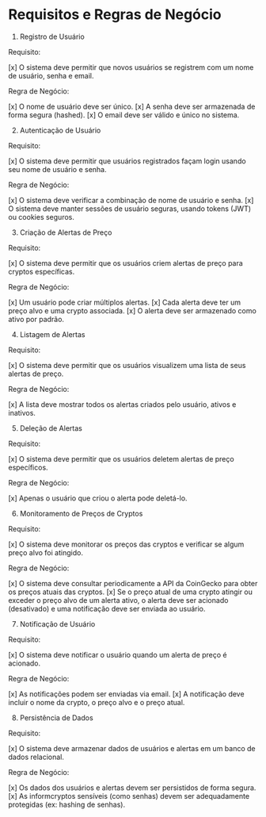 # Requisitos e Regras de Negócio

1. Registro de Usuário

Requisito: 

[x] O sistema deve permitir que novos usuários se registrem com um nome de usuário, senha e email.

Regra de Negócio:

[x] O nome de usuário deve ser único.
[x] A senha deve ser armazenada de forma segura (hashed).
[x] O email deve ser válido e único no sistema.

2. Autenticação de Usuário

Requisito: 

[x] O sistema deve permitir que usuários registrados façam login usando seu nome de usuário e senha.

Regra de Negócio:

[x] O sistema deve verificar a combinação de nome de usuário e senha.
[x] O sistema deve manter sessões de usuário seguras, usando tokens (JWT) ou cookies seguros.

3. Criação de Alertas de Preço

Requisito:

[x] O sistema deve permitir que os usuários criem alertas de preço para cryptos específicas.

Regra de Negócio:

[x] Um usuário pode criar múltiplos alertas.
[x] Cada alerta deve ter um preço alvo e uma crypto associada.
[x] O alerta deve ser armazenado como ativo por padrão.

4. Listagem de Alertas

Requisito: 

[x] O sistema deve permitir que os usuários visualizem uma lista de seus alertas de preço.

Regra de Negócio:

[x] A lista deve mostrar todos os alertas criados pelo usuário, ativos e inativos.

5. Deleção de Alertas

Requisito:

[x] O sistema deve permitir que os usuários deletem alertas de preço específicos.

Regra de Negócio:

[x] Apenas o usuário que criou o alerta pode deletá-lo.

6. Monitoramento de Preços de Cryptos

Requisito: 

[x] O sistema deve monitorar os preços das cryptos e verificar se algum preço alvo foi atingido.

Regra de Negócio:

[x] O sistema deve consultar periodicamente a API da CoinGecko para obter os preços atuais das cryptos.
[x] Se o preço atual de uma crypto atingir ou exceder o preço alvo de um alerta ativo, o alerta deve ser acionado (desativado) e uma notificação deve ser enviada ao usuário.

7. Notificação de Usuário

Requisito: 

[x] O sistema deve notificar o usuário quando um alerta de preço é acionado.

Regra de Negócio:

[x] As notificações podem ser enviadas via email.
[x] A notificação deve incluir o nome da crypto, o preço alvo e o preço atual.

8. Persistência de Dados

Requisito: 

[x] O sistema deve armazenar dados de usuários e alertas em um banco de dados relacional.

Regra de Negócio:

[x] Os dados dos usuários e alertas devem ser persistidos de forma segura.
[x] As informcryptos sensíveis (como senhas) devem ser adequadamente protegidas (ex: hashing de senhas).